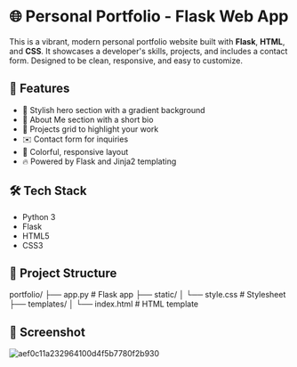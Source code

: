 # 🌐 Personal Portfolio - Flask Web App

This is a vibrant, modern personal portfolio website built with **Flask**, **HTML**, and **CSS**. It showcases a developer's skills, projects, and includes a contact form. Designed to be clean, responsive, and easy to customize.

## 🚀 Features

- 🎨 Stylish hero section with a gradient background
- 🙋 About Me section with a short bio
- 🧩 Projects grid to highlight your work
- ✉️ Contact form for inquiries
- 🌈 Colorful, responsive layout
- 🔥 Powered by Flask and Jinja2 templating

## 🛠 Tech Stack

- Python 3
- Flask
- HTML5
- CSS3

## 📁 Project Structure

portfolio/
├── app.py # Flask app
├── static/
│ └── style.css # Stylesheet
├── templates/
│ └── index.html # HTML template

## 📸 Screenshot
![aef0c11a232964100d4f5b7780f2b930](https://github.com/user-attachments/assets/407f4189-6afa-44b1-bfec-b309c8741f57)


